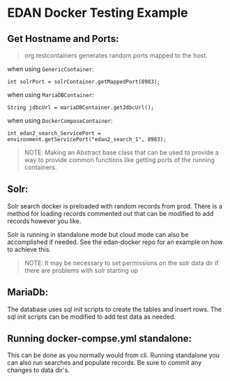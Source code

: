 # EDAN Docker Testing Example

## Get Hostname and Ports:

> org.testcontainers generates random ports mapped to the host.

when using `GenericContainer`:

```$java
int solrPort = solrContainer.getMappedPort(8983);
```

when using `MariaDBContainer`:
```$java
String jdbcUrl = mariaDBContainer.getJdbcUrl();
```

when using `DockerComposeContainer`:

```$java
int edan2_search_ServicePort = environment.getServicePort("edan2_search_1", 8983);
```

> NOTE: Making an Abstract base class that can be used to provide a way to provide common functions like getting ports of the running containers.

## Solr:

Solr search docker is preloaded with random records from prod. There is a method for loading records commented out that can be modified to add records however you like.

Solr is running in standalone mode but cloud mode can also be accomplished if needed. See the edan-docker repo for an example on how to achieve this.

> NOTE: It may be necessary to set permissions on the solr data dir if there are problems with solr starting up


## MariaDb:
The database uses sql init scripts to create the tables and insert rows. The sql init scripts can be modified to add test data as needed.

 
## Running docker-compse.yml standalone:

This can be done as you normally would from cli. Running standalone you can also run searches and populate records. Be sure to commit any changes to data dir's.